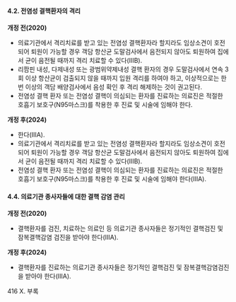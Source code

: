 #### 4.2. 전염성 결핵환자의 격리
**개정 전(2020)**
- 의료기관에서 격리치료를 받고 있는 전염성 결핵환자라 할지라도 임상소견이 호전되어 퇴원이 가능할 경우 객담 항산균 도말검사에서 음전되지 않아도 퇴원하여 집에서 균이 음전될 때까지 격리 치료할 수 있다(IIIB).
- 리팜핀 내성, 다제내성 또는 광범위약제내성 결핵 환자의 경우 도말검사에서 연속 3회 이상 항산균이 검출되지 않을 때까지 입원 격리를 하여야 하고, 이상적으로는 한 번 이상의 객담 배양검사에서 음성 확인 후 격리 해제하는 것이 권고된다.
- 전염성 결핵 환자 또는 전염성 결핵이 의심되는 환자를 진료하는 의료진은 적절한 호흡기 보호구(N95마스크)를 착용한 후 진료 및 시술에 임해야 한다.

**개정 후(2024)**
- 한다(IIIA).
- 의료기관에서 격리치료를 받고 있는 전염성 결핵환자라 할지라도 임상소견이 호전되어 퇴원이 가능할 경우 객담 항산균 도말검사에서 음전되지 않아도 퇴원하여 집에서 균이 음전될 때까지 격리 치료할 수 있다(IIIB).
- 전염성 결핵 환자 또는 전염성 결핵이 의심되는 환자를 진료하는 의료진은 적절한 호흡기 보호구(N95마스크)를 착용한 후 진료 및 시술에 임해야 한다(IIIA).

#### 4.4. 의료기관 종사자들에 대한 결핵 감염 관리
**개정 전(2020)**
- 결핵환자를 검진, 치료하는 의료인 등 의료기관 종사자들은 정기적인 결핵검진 및 잠복결핵감염 검진을 받아야 한다(IIIA).

**개정 후(2024)**
- 결핵환자를 진료하는 의료기관 종사자들은 정기적인 결핵검진 및 잠복결핵감염검진을 받아야 한다(IIIA).

<PAGE>416
X. 부록